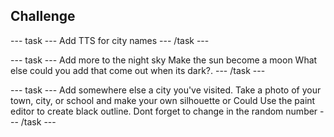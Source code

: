 ## Challenge

--- task ---
Add TTS for city names
--- /task ---

--- task ---
Add more to the night sky 
Make the sun become a moon
What else could you add that come out when its dark?. 
--- /task ---

--- task ---
Add somewhere else a city you've visited. Take a photo of your town, city, or school and make your own silhouette or Could Use the paint editor to create black outline. Dont forget to change in the random number
--- /task ---

